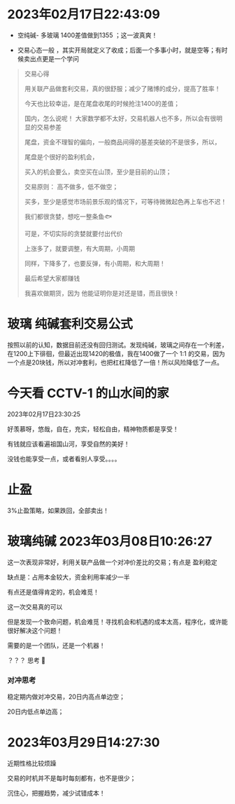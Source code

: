 # 2023年02月17日22:43:09

- 空纯碱- 多玻璃 1400差值做到1355 ；这一波真爽！ 

- 交易心态一般 ，其实开局就定义了收成；后面一个多事小时，就是空等；有时候卖出点更是一个学问

> 交易心得
> 
> 用关联产品做套利交易，真的很舒服；减少了赌博的成分，提高了胜率！
> 
> 今天也比较幸运，是在尾盘收尾的时候抢注1400的差值；
> 
> 国内，怎么说呢！ 大家数学都不太好，交易机器人也不多，所以会有很明显的交易参差
> 
> 尾盘，资金不理智的偏向，一般商品间得的基差突破的不是很多，所以，
> 
> 尾盘是个很好的盈利机会，
> 
> 买入的机会要么，卖空买在山顶，至少是目前的山顶；
> 
> 交易原则： 高不做多，低不做空；
> 
> 买多，至少是感觉市场前景乐观的情况下，可等待微微起色再上车也不迟！
> 
> 我们都很贪婪，想吃一整条鱼🐟
> 
> 可是，不切实际的贪婪就要付出代价
> 
> 上涨多了，就要调整，有大周期，小周期
> 
> 同样，下降多了，也要反弹，有小周期，和大周期！
> 
> 最后希望大家都赚钱
> 
> 我喜欢做期货，因为 他能证明你是对还是错，而且很快！

# 玻璃 纯碱套利交易公式

按照以前的认知，数据目前还没有回归测试。发现纯碱，玻璃之间存在一个利差，在1200上下徘徊，但最近出现1420的极值，我在1400做了一个 1:1 的交易，因为一个点是20块钱，所以对冲套利，也把杠杠降低了一倍！所以风险降低了一点。

# 今天看 CCTV-1 的山水间的家

2023年02月17日23:30:25

好羡慕呀，悠哉，自在，充实，轻松自由，精神物质都是享受！

有钱就应该看遍祖国山河，享受自然的美好！

没钱也能享受一点，或者看别人享受。。。。

# 止盈

3%止盈策略，如果跌回，全部卖出！

# 玻璃纯碱 2023年03月08日10:26:27

这一次表现非常好，利用关联产品做一个对冲价差比的交易；有点是 盈利稳定

缺点是：占用本金较大，资金利用率减少一半

有点还是值得肯定的，机会难觅！

这一次交易真的可以

但是发现一个致命问题，机会难觅！寻找机会和机遇的成本太高，程序化，或许能很好解决这个问题！

需要的是一个团队，还是一个机器！

 ？？？ 思考 🤔

### 对冲思考

稳定期内做对冲交易，20日内高点单边空；

20日内低点单边高；





# 2023年03月29日14:27:30

近期性格比较烦躁

交易的时机并不是每时每刻都有，也不是很少；

沉住心，把握趋势，减少试错成本！
